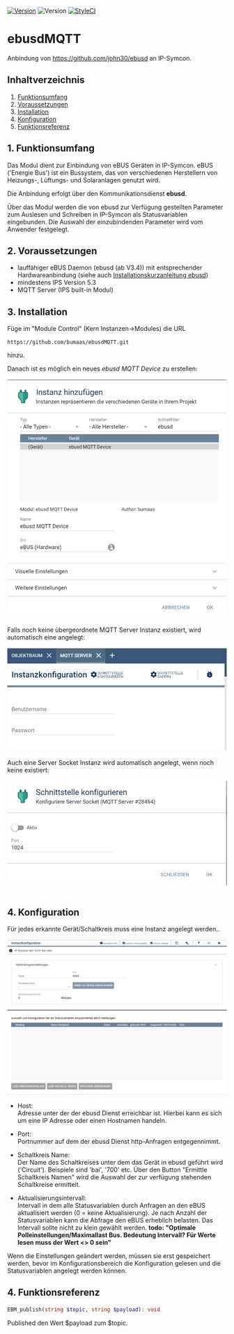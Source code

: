 [![Version](https://img.shields.io/badge/Symcon-PHPModul-red.svg)](https://www.symcon.de/service/dokumentation/entwicklerbereich/sdk-tools/sdk-php/)
![Version](https://img.shields.io/badge/Symcon%20Version-5.3%20%3E-blue.svg)
[![StyleCI](https://styleci.io/repos/175384837/shield?style=flat)](https://styleci.io/repos/175384837)

# ebusdMQTT
   Anbindung von https://github.com/john30/ebusd an IP-Symcon.
 
   ## Inhaltverzeichnis
   1. [Funktionsumfang](#1-funktionsumfang)
   2. [Voraussetzungen](#2-voraussetzungen)
   3. [Installation](#3-installation)
   4. [Konfiguration](#4-konfiguration)
   5. [Funktionsreferenz](#5-funktionsreferenz)
    
## 1. Funktionsumfang

Das Modul dient zur Einbindung von eBUS Geräten in IP-Symcon. eBUS ('Energie Bus') ist ein Bussystem, das von verschiedenen Herstellern von Heizungs-, Lüftungs- und Solaranlagen genutzt wird.

Die Anbindung erfolgt über den Kommunikationsdienst **ebusd**.

Über das Modul werden die von ebusd zur Verfügung gestellten Parameter zum Auslesen und Schreiben in IP-Symcon als Statusvariablen eingebunden. Die Auswahl der einzubindenden Parameter wird vom Anwender festgelegt.

  

 
## 2. Voraussetzungen

* lauffähiger eBUS Daemon (ebusd (ab V3.4)) mit entsprechender Hardwareanbindung (siehe auch [Installationskurzanleitung ebusd](docs/de/InstallEbusdREADME.md))
* mindestens IPS Version 5.3
* MQTT Server (IPS built-in Modul) 


## 3. Installation
Füge im "Module Control" (Kern Instanzen->Modules) die URL 
```
https://github.com/bumaas/ebusdMQTT.git
```
hinzu.

Danach ist es möglich ein neues _ebusd MQTT Device_ zu erstellen:<br><br>
![Instanz erstellen](imgs/InstanzErstellen.png?raw=true "Instanz erstellen")
<br><br>Falls noch keine übergeordnete MQTT Server Instanz existiert, wird automatisch eine angelegt:<br><br>
![MQTT Server Instanz erstellen](imgs/InstanzErstellenMQTTServer.png?raw=true "MQTT Server Instanz erstellen")
<br><br>Auch eine Server Socket Instanz wird automatisch angelegt, wenn noch keine existiert:<br><br>
![MQTT Server Instanz erstellen](imgs/InstanzErstellenServerSocket.png?raw=true "Server Socket Instanz erstellen")
<br><br>

## 4. Konfiguration
Für jedes erkannte Gerät/Schaltkreis muss eine Instanz angelegt werden..<br><br>
![Instanz konfigurieren](imgs/InstanzKonfigurieren.png?raw=true "Instanz konfigurieren")
-  Host:<br>
Adresse unter der der ebusd Dienst erreichbar ist. Hierbei kann es sich um eine IP Adresse oder einen Hostnamen handeln.  

- Port:<br>
Portnummer auf dem der ebusd Dienst http-Anfragen entgegennimmt.

- Schaltkreis Name:<br>
Der Name des Schaltkreises unter dem das Gerät in ebusd geführt wird ('Circuit'). Beispiele sind 'bai', '700' etc. Über den Button "Ermittle Schaltkreis Namen" wird die Auswahl der zur verfügung stehenden Schaltkreise ermittelt.

- Aktualisierungsintervall:<br>
Intervall in dem alle Statusvariablen durch Anfragen an den eBUS aktualisiert werden (0 = keine Aktualisierung). Je nach Anzahl der Statusvariablen kann die Abfrage den eBUS erheblich belasten. Das Intervall sollte nicht zu klein gewählt werden.
**todo: "Optimale Polleinstellungen/Maximallast Bus. Bedeutung Intervall? Für Werte lesen muss der Wert <> 0 sein"**

Wenn die Einstellungen geändert werden, müssen sie erst gespeichert werden, bevor im Konfigurationsbereich die Konfiguration gelesen und die Statusvariablen angelegt werden können.

## 4. Funktionsreferenz

```php
EBM_publish(string $topic, string $payload): void
```
Published den Wert $payload zum $topic.



